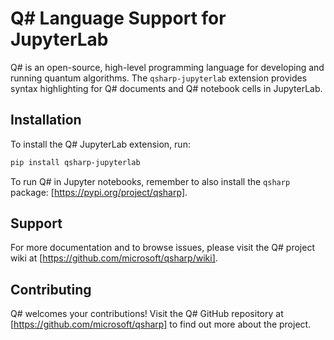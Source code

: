 # Q# Language Support for JupyterLab

Q# is an open-source, high-level programming language for developing and running quantum algorithms.
The `qsharp-jupyterlab` extension provides syntax highlighting for Q# documents and Q# notebook
cells in JupyterLab.

## Installation

To install the Q# JupyterLab extension, run:

```bash
pip install qsharp-jupyterlab
```

To run Q# in Jupyter notebooks, remember to also install the `qsharp` package: [https://pypi.org/project/qsharp].

## Support

For more documentation and to browse issues, please visit the Q# project wiki at [https://github.com/microsoft/qsharp/wiki].

## Contributing

Q# welcomes your contributions! Visit the Q# GitHub repository at [https://github.com/microsoft/qsharp] to find out more about the project.

